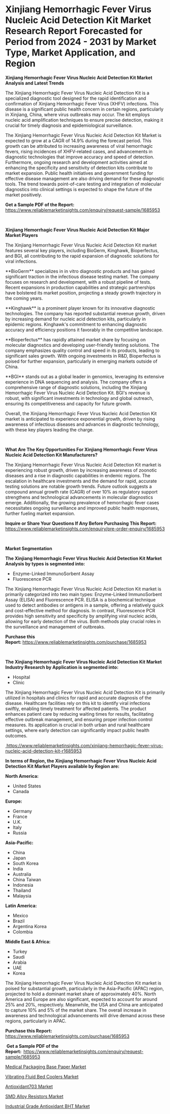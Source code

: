 <p><h1>Xinjiang Hemorrhagic Fever Virus Nucleic Acid Detection Kit Market Research Report Forecasted for Period from 2024 -  2031 by Market Type, Market Application, and Region</h1></p><p><strong>Xinjiang Hemorrhagic Fever Virus Nucleic Acid Detection Kit Market Analysis and Latest Trends</strong></p>
<p><p>The Xinjiang Hemorrhagic Fever Virus Nucleic Acid Detection Kit is a specialized diagnostic tool designed for the rapid identification and confirmation of Xinjiang Hemorrhagic Fever Virus (XHFV) infections. This disease is a significant public health concern in certain regions, particularly in Xinjiang, China, where virus outbreaks may occur. The kit employs nucleic acid amplification techniques to ensure precise detection, making it crucial for timely diagnosis and epidemiological surveillance.</p><p>The Xinjiang Hemorrhagic Fever Virus Nucleic Acid Detection Kit Market is expected to grow at a CAGR of 14.9% during the forecast period. This growth can be attributed to increasing awareness of viral hemorrhagic fevers, rising incidences of XHFV-related cases, and advancements in diagnostic technologies that improve accuracy and speed of detection. Furthermore, ongoing research and development activities aimed at enhancing the specificity and sensitivity of detection kits contribute to market expansion. Public health initiatives and government funding for effective disease management are also driving demand for these diagnostic tools. The trend towards point-of-care testing and integration of molecular diagnostics into clinical settings is expected to shape the future of the market positively.</p></p>
<p><strong>Get a Sample PDF of the Report:&nbsp;</strong> <a href="https://www.reliablemarketinsights.com/enquiry/request-sample/1685953?utm_campaign=1332&utm_medium=2&utm_source=Github&utm_content=ia&utm_term=13102024&utm_id=xinjiang-hemorrhagic-fever-virus-nucleic-acid-detection-kit">https://www.reliablemarketinsights.com/enquiry/request-sample/1685953</a></p>
<p>&nbsp;</p>
<p><strong>Xinjiang Hemorrhagic Fever Virus Nucleic Acid Detection Kit Major Market Players</strong></p>
<p><p>The Xinjiang Hemorrhagic Fever Virus Nucleic Acid Detection Kit market features several key players, including BioGerm, Kinghawk, Bioperfectus, and BGI, all contributing to the rapid expansion of diagnostic solutions for viral infections.</p><p>**BioGerm** specializes in in vitro diagnostic products and has gained significant traction in the infectious disease testing market. The company focuses on research and development, with a robust pipeline of tests. Recent expansions in production capabilities and strategic partnerships have bolstered its market position, projecting a steady growth trajectory in the coming years.</p><p>**Kinghawk** is a prominent player known for its innovative diagnostic technologies. The company has reported substantial revenue growth, driven by increasing demand for nucleic acid detection kits, particularly in epidemic regions. Kinghawk's commitment to enhancing diagnostic accuracy and efficiency positions it favorably in the competitive landscape.</p><p>**Bioperfectus** has rapidly attained market share by focusing on molecular diagnostics and developing user-friendly testing solutions. The company emphasizes quality control and speed in its products, leading to significant sales growth. With ongoing investments in R&D, Bioperfectus is poised for further expansion, particularly in emerging markets outside of China.</p><p>**BGI** stands out as a global leader in genomics, leveraging its extensive experience in DNA sequencing and analysis. The company offers a comprehensive range of diagnostic solutions, including the Xinjiang Hemorrhagic Fever Virus Nucleic Acid Detection Kit. BGI's revenue is robust, with significant investments in technology and global outreach, ensuring its competitiveness and capacity for future growth.</p><p>Overall, the Xinjiang Hemorrhagic Fever Virus Nucleic Acid Detection Kit market is anticipated to experience exponential growth, driven by rising awareness of infectious diseases and advances in diagnostic technology, with these key players leading the charge.</p></p>
<p>&nbsp;</p>
<p><strong>What Are The Key Opportunities For Xinjiang Hemorrhagic Fever Virus Nucleic Acid Detection Kit Manufacturers?</strong></p>
<p><p>The Xinjiang Hemorrhagic Fever Virus Nucleic Acid Detection Kit market is experiencing robust growth, driven by increasing awareness of zoonotic diseases and a rise in diagnostic capabilities in endemic regions. The escalation in healthcare investments and the demand for rapid, accurate testing solutions are notable growth trends. Future outlook suggests a compound annual growth rate (CAGR) of over 10% as regulatory support strengthens and technological advancements in molecular diagnostics emerge. Additionally, the growing prevalence of hemorrhagic fever cases necessitates ongoing surveillance and improved public health responses, further fueling market expansion.</p></p>
<p><strong>Inquire or Share Your Questions If Any Before Purchasing This Report:</strong> <a href="https://www.reliablemarketinsights.com/enquiry/pre-order-enquiry/1685953?utm_campaign=1332&utm_medium=2&utm_source=Github&utm_content=ia&utm_term=13102024&utm_id=xinjiang-hemorrhagic-fever-virus-nucleic-acid-detection-kit">https://www.reliablemarketinsights.com/enquiry/pre-order-enquiry/1685953</a></p>
<p>&nbsp;</p>
<p><strong>Market Segmentation</strong></p>
<p><strong>The Xinjiang Hemorrhagic Fever Virus Nucleic Acid Detection Kit Market Analysis by types is segmented into:</strong></p>
<p><ul><li>Enzyme-Linked ImmunoSorbent Assay</li><li>Fluorescence PCR</li></ul></p>
<p><p>The Xinjiang Hemorrhagic Fever Virus Nucleic Acid Detection Kit market is primarily categorized into two main types: Enzyme-Linked ImmunoSorbent Assay (ELISA) and Fluorescence PCR. ELISA is a biochemical technique used to detect antibodies or antigens in a sample, offering a relatively quick and cost-effective method for diagnosis. In contrast, Fluorescence PCR provides high sensitivity and specificity by amplifying viral nucleic acids, allowing for early detection of the virus. Both methods play crucial roles in the surveillance and management of outbreaks.</p></p>
<p><strong>Purchase this Report:&nbsp;</strong><a href="https://www.reliablemarketinsights.com/purchase/1685953?utm_campaign=1332&utm_medium=2&utm_source=Github&utm_content=ia&utm_term=13102024&utm_id=xinjiang-hemorrhagic-fever-virus-nucleic-acid-detection-kit">https://www.reliablemarketinsights.com/purchase/1685953</a></p>
<p>&nbsp;</p>
<p><strong>The Xinjiang Hemorrhagic Fever Virus Nucleic Acid Detection Kit Market Industry Research by Application is segmented into:</strong></p>
<p><ul><li>Hospital</li><li>Clinic</li></ul></p>
<p><p>The Xinjiang Hemorrhagic Fever Virus Nucleic Acid Detection Kit is primarily utilized in hospitals and clinics for rapid and accurate diagnosis of the disease. Healthcare facilities rely on this kit to identify viral infections swiftly, enabling timely treatment for affected patients. The product enhances patient care by reducing waiting times for results, facilitating effective outbreak management, and ensuring proper infection control measures. Its application is crucial in both urban and rural healthcare settings, where early detection can significantly impact public health outcomes.</p></p>
<p><a href="https://www.reliablemarketinsights.com/xinjiang-hemorrhagic-fever-virus-nucleic-acid-detection-kit-r1685953?utm_campaign=1332&utm_medium=2&utm_source=Github&utm_content=ia&utm_term=13102024&utm_id=xinjiang-hemorrhagic-fever-virus-nucleic-acid-detection-kit">&nbsp;https://www.reliablemarketinsights.com/xinjiang-hemorrhagic-fever-virus-nucleic-acid-detection-kit-r1685953</a></p>
<p><strong>In terms of Region, the Xinjiang Hemorrhagic Fever Virus Nucleic Acid Detection Kit Market Players available by Region are:</strong></p>
<p>
    <p> <strong> North America: </strong>
        <ul>
            <li>United States</li>
            <li>Canada</li>
        </ul>
        </p> 
    <p> <strong> Europe: </strong>
        <ul>
            <li>Germany</li>
            <li>France</li>
            <li>U.K.</li>
            <li>Italy</li>
            <li>Russia</li>
        </ul>
        </p> 
    <p> <strong> Asia-Pacific: </strong>
        <ul>
            <li>China</li>
            <li>Japan</li>
            <li>South Korea</li>
            <li>India</li>
            <li>Australia</li>
            <li>China Taiwan</li>
            <li>Indonesia</li>
            <li>Thailand</li>
            <li>Malaysia</li>
        </ul>
        </p> 
    <p> <strong> Latin America: </strong>
        <ul>
            <li>Mexico</li>
            <li>Brazil</li>
            <li>Argentina Korea</li>
            <li>Colombia</li>
        </ul>
        </p> 
    <p> <strong> Middle East & Africa: </strong>
        <ul>
            <li>Turkey</li>
            <li>Saudi</li>
            <li>Arabia</li>
            <li>UAE</li>
            <li>Korea</li>
        </ul>
    </p>
    </p>
<p><p>The Xinjiang Hemorrhagic Fever Virus Nucleic Acid Detection Kit market is poised for substantial growth, particularly in the Asia-Pacific (APAC) region, projected to hold a dominant market share of approximately 40%. North America and Europe are also significant, expected to account for around 25% and 20%, respectively. Meanwhile, the USA and China are anticipated to capture 10% and 5% of the market share. The overall increase in awareness and technological advancements will drive demand across these regions, particularly in APAC.</p></p>
<p><strong>Purchase this Report: </strong><a href="https://www.reliablemarketinsights.com/purchase/1685953?utm_campaign=1332&utm_medium=2&utm_source=Github&utm_content=ia&utm_term=13102024&utm_id=xinjiang-hemorrhagic-fever-virus-nucleic-acid-detection-kit">https://www.reliablemarketinsights.com/purchase/1685953</a></p>
<p>&nbsp;<strong>Get a Sample PDF of the Report:&nbsp;&nbsp;</strong><a href="https://www.reliablemarketinsights.com/enquiry/request-sample/1685953?utm_campaign=1332&utm_medium=2&utm_source=Github&utm_content=ia&utm_term=13102024&utm_id=xinjiang-hemorrhagic-fever-virus-nucleic-acid-detection-kit">https://www.reliablemarketinsights.com/enquiry/request-sample/1685953</a></p>
<p><strong></strong></p>
<p><p><a href="https://www.linkedin.com/pulse/medical-packaging-base-paper-mosaic-piecing-together-global-zqeae?utm_campaign=1332&utm_medium=2&utm_source=Github&utm_content=ia&utm_term=13102024&utm_id=xinjiang-hemorrhagic-fever-virus-nucleic-acid-detection-kit">Medical Packaging Base Paper Market</a></p><p><a href="https://www.linkedin.com/pulse/market-leaders-laggards-global-vibrating-fluid-bed-coolers-cijnf?utm_campaign=1332&utm_medium=2&utm_source=Github&utm_content=ia&utm_term=13102024&utm_id=xinjiang-hemorrhagic-fever-virus-nucleic-acid-detection-kit">Vibrating Fluid Bed Coolers Market</a></p><p><a href="https://www.linkedin.com/pulse/antioxidant703-industry-analysis-report-its-market-size-6flmc?utm_campaign=1332&utm_medium=2&utm_source=Github&utm_content=ia&utm_term=13102024&utm_id=xinjiang-hemorrhagic-fever-virus-nucleic-acid-detection-kit">Antioxidant703 Market</a></p><p><a href="https://www.linkedin.com/pulse/smd-alloy-resistors-market-global-regional-analysis-focus-ll0ke?utm_campaign=1332&utm_medium=2&utm_source=Github&utm_content=ia&utm_term=13102024&utm_id=xinjiang-hemorrhagic-fever-virus-nucleic-acid-detection-kit">SMD Alloy Resistors Market</a></p><p><a href="https://www.linkedin.com/pulse/industrial-grade-antioxidant-bht-market-global-insights-tv16c?utm_campaign=1332&utm_medium=2&utm_source=Github&utm_content=ia&utm_term=13102024&utm_id=xinjiang-hemorrhagic-fever-virus-nucleic-acid-detection-kit">Industrial Grade Antioxidant BHT Market</a></p></p>